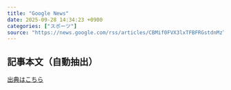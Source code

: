 ```yaml
---
title: "Google News"
date: 2025-09-28 14:34:23 +0900
categories: ["スポーツ"]
source: "https://news.google.com/rss/articles/CBMif0FVX3lxTFBFRGstdnMzTWxUTTF5ZlpHTEZQdVljWHlUdzQwNTRCYUkwNzc3ZERYQVNVanlHNW1LZml5YjFfd0JjNWJtc3ZUWWtkRGtCbnd2cFhiall0S2FXR0hXeWdOMmNfZ3VORy1vRlJVR1B3MTlXVnhfZDJzT2RLeDlhcFk?oc=5"
---
```


## 記事本文（自動抽出）
<body class="y0K44d EA71Tc" id="readabilityBody"></body>

[出典はこちら](https://news.google.com/rss/articles/CBMif0FVX3lxTFBFRGstdnMzTWxUTTF5ZlpHTEZQdVljWHlUdzQwNTRCYUkwNzc3ZERYQVNVanlHNW1LZml5YjFfd0JjNWJtc3ZUWWtkRGtCbnd2cFhiall0S2FXR0hXeWdOMmNfZ3VORy1vRlJVR1B3MTlXVnhfZDJzT2RLeDlhcFk?oc=5)
